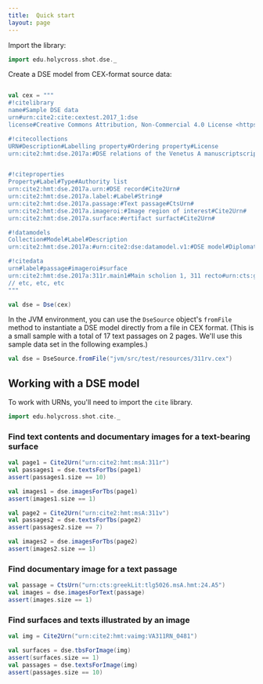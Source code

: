 ```yaml
---
title:  Quick start
layout: page
---
```



Import the library:


```scala
import edu.holycross.shot.dse._
```


Create a DSE model from CEX-format source data:


```scala

val cex = """
#!citelibrary
name#Sample DSE data
urn#urn:cite2:cite:cextest.2017_1:dse
license#Creative Commons Attribution, Non-Commercial 4.0 License <https://creativecommons.org/licenses/by-nc/4.0/>.

#!citecollections
URN#Description#Labelling property#Ordering property#License
urn:cite2:hmt:dse.2017a:#DSE relations of the Venetus A manuscriptscript#urn:cite2:hmt:dse.2017a.label:##CC-attribution-share-alike


#!citeproperties
Property#Label#Type#Authority list
urn:cite2:hmt:dse.2017a.urn:#DSE record#Cite2Urn#
urn:cite2:hmt:dse.2017a.label:#Label#String#
urn:cite2:hmt:dse.2017a.passage:#Text passage#CtsUrn#
urn:cite2:hmt:dse.2017a.imageroi:#Image region of interest#Cite2Urn#
urn:cite2:hmt:dse.2017a.surface:#ertifact surfact#Cite2Urn#

#!datamodels
Collection#Model#Label#Description
urn:cite2:hmt:dse.2017a:#urn:cite2:dse:datamodel.v1:#DSE model#Diplomatic Scholarly Edition (DSE) model.  See documentation at <https://github.com/cite-architecture/dse>.

#!citedata
urn#label#passage#imageroi#surface
urn:cite2:hmt:dse.2017a:311r.main1#Main scholion 1, 311 recto#urn:cts:greekLit:tlg5026.msA.hmt:24.A2#urn:cite2:hmt:vaimg:VA311RN_0481@0.216,0.0811,0.61,0.0751#urn:cite2:hmt:msA:311r
// etc, etc, etc
"""

val dse = Dse(cex)
```

In the JVM environment, you can use the `DseSource` object's `fromFile` method to instantiate a DSE model directly from a file in CEX format.  (This is a small sample with a total of 17 text passages on 2 pages.  We'll use this sample data set in the following examples.)


```scala
val dse = DseSource.fromFile("jvm/src/test/resources/311rv.cex")
```


## Working with a DSE model


To work with URNs, you'll need to import the `cite` library.

```scala
import edu.holycross.shot.cite._
```


### Find text contents and documentary images for a text-bearing surface

```scala
val page1 = Cite2Urn("urn:cite2:hmt:msA:311r")
val passages1 = dse.textsForTbs(page1)
assert(passages1.size == 10)

val images1 = dse.imagesForTbs(page1)
assert(images1.size == 1)

val page2 = Cite2Urn("urn:cite2:hmt:msA:311v")
val passages2 = dse.textsForTbs(page2)
assert(passages2.size == 7)

val images2 = dse.imagesForTbs(page2)
assert(images2.size == 1)
```

### Find documentary image for a text passage

```scala
val passage = CtsUrn("urn:cts:greekLit:tlg5026.msA.hmt:24.A5")
val images = dse.imagesForText(passage)
assert(images.size == 1)
```


### Find surfaces and texts illustrated by an image

```scala
val img = Cite2Urn("urn:cite2:hmt:vaimg:VA311RN_0481")

val surfaces = dse.tbsForImage(img)
assert(surfaces.size == 1)
val passages = dse.textsForImage(img)
assert(passages.size == 10)
```
